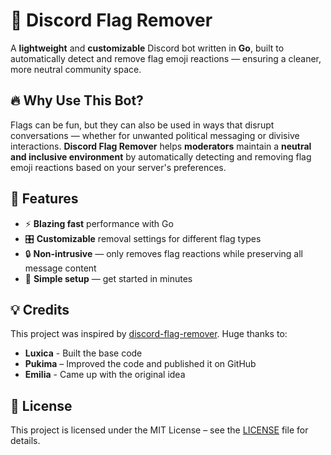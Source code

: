 # 🚀 Discord Flag Remover

A **lightweight** and **customizable** Discord bot written in **Go**, built to automatically detect and remove flag emoji reactions — ensuring a cleaner, more neutral community space.

## 🔥 Why Use This Bot?

Flags can be fun, but they can also be used in ways that disrupt conversations — whether for unwanted political messaging or divisive interactions. **Discord Flag Remover** helps **moderators** maintain a **neutral and inclusive environment** by automatically detecting and removing flag emoji reactions based on your server's preferences.

## 🎯 Features

- ⚡ **Blazing fast** performance with Go
- 🎛 **Customizable** removal settings for different flag types
- 🔒 **Non-intrusive** — only removes flag reactions while preserving all message content
- 📜 **Simple setup** — get started in minutes

## 💡 Credits

This project was inspired by [discord-flag-remover](https://github.com/Pukimaa/discord-flag-remover). Huge thanks to:
- **Luxica** - Built the base code
- **Pukima** – Improved the code and published it on GitHub
- **Emilia** - Came up with the original idea

## 📜 License

This project is licensed under the MIT License – see the [LICENSE](LICENSE) file for details.

